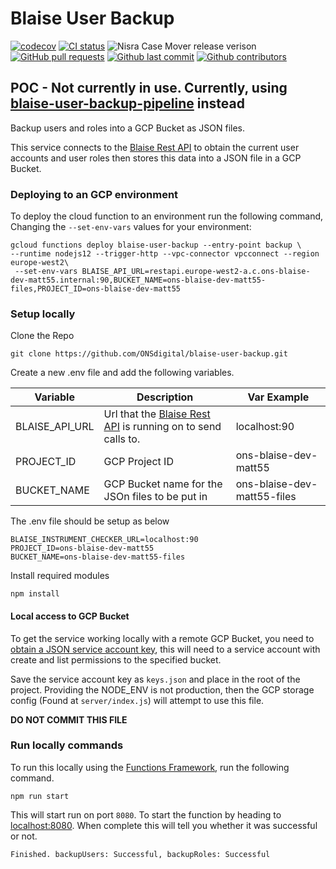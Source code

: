 # Blaise User Backup

[![codecov](https://codecov.io/gh/ONSdigital/blaise-user-backup/branch/main/graph/badge.svg)](https://codecov.io/gh/ONSdigital/blaise-user-backup)
[![CI status](https://github.com/ONSdigital/blaise-user-backup/workflows/Test%20coverage%20report/badge.svg)](https://github.com/ONSdigital/blaise-user-backup/workflows/Test%20coverage%20report/badge.svg)
<img src="https://img.shields.io/github/release/ONSdigital/blaise-user-backup.svg?style=flat-square" alt="Nisra Case Mover release verison">
[![GitHub pull requests](https://img.shields.io/github/issues-pr-raw/ONSdigital/blaise-user-backup.svg)](https://github.com/ONSdigital/blaise-user-backup/pulls)
[![Github last commit](https://img.shields.io/github/last-commit/ONSdigital/blaise-user-backup.svg)](https://github.com/ONSdigital/blaise-user-backup/commits)
[![Github contributors](https://img.shields.io/github/contributors/ONSdigital/blaise-user-backup.svg)](https://github.com/ONSdigital/blaise-user-backup/graphs/contributors)


## **POC** - Not currently in use. Currently, using [blaise-user-backup-pipeline](https://github.com/ONSdigital/blaise-user-backup-pipeline) instead 



Backup users and roles into a GCP Bucket as JSON files.

This service connects to the [Blaise Rest API](https://github.com/ONSdigital/blaise-api-rest) to obtain the current user accounts and user roles then stores this data into a JSON file in a GCP Bucket.

### Deploying to an GCP environment

To deploy the cloud function to an environment run the following command, Changing the `--set-env-vars` values for your environment: 

```shell
gcloud functions deploy blaise-user-backup --entry-point backup \
--runtime nodejs12 --trigger-http --vpc-connector vpcconnect --region europe-west2\
 --set-env-vars BLAISE_API_URL=restapi.europe-west2-a.c.ons-blaise-dev-matt55.internal:90,BUCKET_NAME=ons-blaise-dev-matt55-files,PROJECT_ID=ons-blaise-dev-matt55
```

### Setup locally
Clone the Repo
```shell script
git clone https://github.com/ONSdigital/blaise-user-backup.git
```

Create a new .env file and add the following variables.

| Variable                      | Description                                                                     | Var Example                  |
|-------------------------------|---------------------------------------------------------------------------------|------------------------------|
| BLAISE_API_URL                | Url that the [Blaise Rest API](https://github.com/ONSdigital/blaise-api-rest) is running on to send calls to. | localhost:90 |
| PROJECT_ID                    | GCP Project ID                                                                  | ons-blaise-dev-matt55        |
| BUCKET_NAME                   | GCP Bucket name for the JSOn files to be put in                                 | ons-blaise-dev-matt55-files  |


The .env file should be setup as below
```.env
BLAISE_INSTRUMENT_CHECKER_URL=localhost:90
PROJECT_ID=ons-blaise-dev-matt55
BUCKET_NAME=ons-blaise-dev-matt55-files
```

Install required modules
```shell script
npm install
```

#### Local access to GCP Bucket

To get the service working locally with a remote GCP Bucket, you need to [obtain a JSON service account key](https://cloud.google.com/iam/docs/creating-managing-service-account-keys), this will need to a service account with create and list permissions to the specified bucket. 

Save the service account key as  `keys.json` and place in the root of the project. Providing the NODE_ENV is not production, then the GCP storage config (Found at `server/index.js`) will attempt to use this file. 

**DO NOT COMMIT THIS FILE**

### Run locally commands

To run this locally using the [Functions Framework](https://github.com/GoogleCloudPlatform/functions-framework-nodejs), run the following command.
```shell
npm run start
```

This will start run on port `8080`. To start the function by heading to [localhost:8080](http://localhost:8080/). When complete this will tell you whether it was successful or not. 
```html
Finished. backupUsers: Successful, backupRoles: Successful
```
